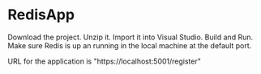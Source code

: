 # RedisApp

Download the project. Unzip it. Import it into Visual Studio. Build and Run. Make sure Redis is up an running in the local machine at the default port.

URL for the application is "https://localhost:5001/register"
